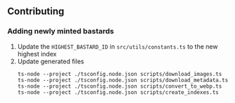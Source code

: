 ## Contributing

### Adding newly minted bastards

1. Update the `HIGHEST_BASTARD_ID` in `src/utils/constants.ts` to the new highest index
2. Update generated files
    ```
    ts-node --project ./tsconfig.node.json scripts/download_images.ts
    ts-node --project ./tsconfig.node.json scripts/download_metadata.ts
    ts-node --project ./tsconfig.node.json scripts/convert_to_webp.ts
    ts-node --project ./tsconfig.node.json scripts/create_indexes.ts
    ```
